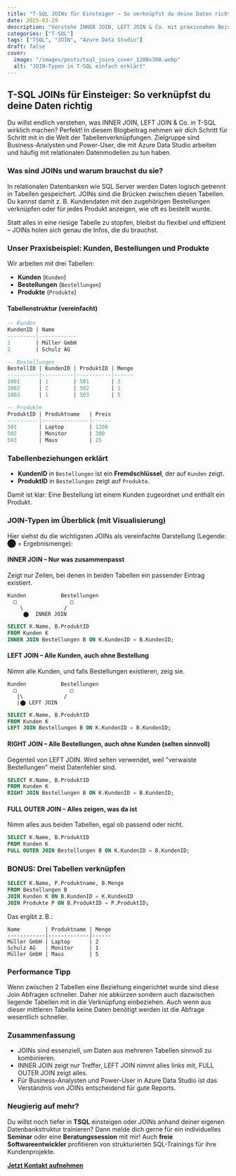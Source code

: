 ```yaml
---
title: "T-SQL JOINs für Einsteiger – So verknüpfst du deine Daten richtig"
date: 2025-03-29
description: "Verstehe INNER JOIN, LEFT JOIN & Co. mit praxisnahen Beispielen für Kunden, Bestellungen und Produkte – ideal für Business-Analysten und Power-User."
categories: ["T-SQL"]
tags: ["TSQL", "JOIN", "Azure Data Studio"]
draft: false
cover:
  image: "/images/posts/tsql_joins_cover_1200x300.webp"
  alt: "JOIN-Typen in T-SQL einfach erklärt"
---
```


## T-SQL JOINs für Einsteiger: So verknüpfst du deine Daten richtig

Du willst endlich verstehen, was INNER JOIN, LEFT JOIN & Co. in T-SQL wirklich machen? Perfekt! In diesem Blogbeitrag nehmen wir dich Schritt für Schritt mit in die Welt der Tabellenverknüpfungen. Zielgruppe sind Business-Analysten und Power-User, die mit Azure Data Studio arbeiten und häufig mit relationalen Datenmodellen zu tun haben.

### Was sind JOINs und warum brauchst du sie?

In relationalen Datenbanken wie SQL Server werden Daten logisch getrennt in Tabellen gespeichert. JOINs sind die Brücken zwischen diesen Tabellen. Du kannst damit z. B. Kundendaten mit den zugehörigen Bestellungen verknüpfen oder für jedes Produkt anzeigen, wie oft es bestellt wurde.

Statt alles in eine riesige Tabelle zu stopfen, bleibst du flexibel und effizient – JOINs holen sich genau die Infos, die du brauchst.

### Unser Praxisbeispiel: Kunden, Bestellungen und Produkte

Wir arbeiten mit drei Tabellen:

- **Kunden** (`Kunden`)
- **Bestellungen** (`Bestellungen`)
- **Produkte** (`Produkte`)

#### Tabellenstruktur (vereinfacht)

```sql
-- Kunden
KundenID | Name       
---------|------------
1        | Müller GmbH
2        | Schulz AG

-- Bestellungen
BestellID | KundenID | ProduktID | Menge
----------|----------|-----------|------
1001      | 1        | 501       | 2
1002      | 2        | 502       | 1
1003      | 1        | 503       | 5

-- Produkte
ProduktID | Produktname   | Preis
----------|---------------|------
501       | Laptop        | 1200
502       | Monitor       | 300
503       | Maus          | 25
```

### Tabellenbeziehungen erklärt

- **KundenID** in `Bestellungen` ist ein **Fremdschlüssel**, der auf `Kunden` zeigt.
- **ProduktID** in `Bestellungen` zeigt auf `Produkte`.

Damit ist klar: Eine Bestellung ist einem Kunden zugeordnet und enthält ein Produkt.

### JOIN-Typen im Überblick (mit Visualisierung)

Hier siehst du die wichtigsten JOINs als vereinfachte Darstellung (Legende: ⬤ = Ergebnismenge):

#### INNER JOIN – Nur was zusammenpasst

Zeigt nur Zeilen, bei denen in beiden Tabellen ein passender Eintrag existiert.

```text
Kunden           Bestellungen
  □                 □
    \             /
     ⬤  INNER JOIN
```

```sql
SELECT K.Name, B.ProduktID
FROM Kunden K
INNER JOIN Bestellungen B ON K.KundenID = B.KundenID;
```

#### LEFT JOIN – Alle Kunden, auch ohne Bestellung

Nimm alle Kunden, und falls Bestellungen existieren, zeig sie.

```text
Kunden           Bestellungen
  □                 □
   |\             /
   |⬤ LEFT JOIN
```

```sql
SELECT K.Name, B.ProduktID
FROM Kunden K
LEFT JOIN Bestellungen B ON K.KundenID = B.KundenID;
```

#### RIGHT JOIN – Alle Bestellungen, auch ohne Kunden (selten sinnvoll)

Gegenteil von LEFT JOIN. Wird selten verwendet, weil "verwaiste Bestellungen" meist Datenfehler sind.

```sql
SELECT K.Name, B.ProduktID
FROM Kunden K
RIGHT JOIN Bestellungen B ON K.KundenID = B.KundenID;
```

#### FULL OUTER JOIN – Alles zeigen, was da ist

Nimm alles aus beiden Tabellen, egal ob passend oder nicht.

```sql
SELECT K.Name, B.ProduktID
FROM Kunden K
FULL OUTER JOIN Bestellungen B ON K.KundenID = B.KundenID;
```

### BONUS: Drei Tabellen verknüpfen

```sql
SELECT K.Name, P.Produktname, B.Menge
FROM Bestellungen B
JOIN Kunden K ON B.KundenID = K.KundenID
JOIN Produkte P ON B.ProduktID = P.ProduktID;
```

Das ergibt z. B.:

```text
Name        | Produktname | Menge
------------|-------------|------
Müller GmbH | Laptop      | 2
Schulz AG   | Monitor     | 1
Müller GmbH | Maus        | 5
```

### Performance Tipp

Wenn zwischen 2 Tabellen eine Beziehung eingerichtet wurde sind diese Join Abfragen schneller. Daher nie abkürzen sondern auch dazwischen liegende Tabellen mit in die Verknüpfung einbeziehen. Auch wenn aus dieser mittleren Tabelle keine Daten benötigt werden ist die Abfrage wesentlich schneller.

### Zusammenfassung

- JOINs sind essenziell, um Daten aus mehreren Tabellen sinnvoll zu kombinieren.
- INNER JOIN zeigt nur Treffer, LEFT JOIN nimmt alles links mit, FULL OUTER JOIN zeigt alles.
- Für Business-Analysten und Power-User in Azure Data Studio ist das Verständnis von JOINs entscheidend für gute Reports.

### Neugierig auf mehr?

Du willst noch tiefer in **TSQL** einsteigen oder JOINs anhand deiner eigenen Datenbankstruktur trainieren? Dann melde dich gerne für ein individuelles **Seminar** oder eine **Beratungssession** mit mir! Auch **freie Softwareentwickler** profitieren von strukturierten SQL-Trainings für ihre Kundenprojekte.

**[Jetzt Kontakt aufnehmen](/kontakt/)**

